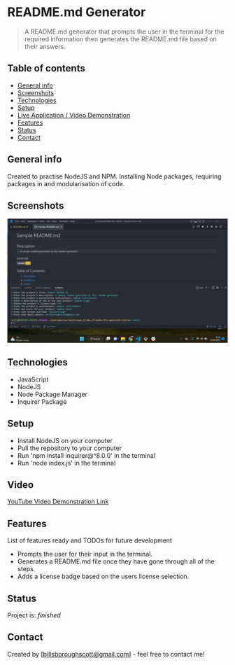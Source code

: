 # README.md Generator

> A README.md generator that prompts the user in the terminal for the required information then generates the README.md file based on their answers. 

## Table of contents

- [General info](#general-info)
- [Screenshots](#screenshots)
- [Technologies](#technologies)
- [Setup](#setup)
- [Live Application / Video Demonstration](#video)
- [Features](#features)
- [Status](#status)
- [Contact](#contact)

## General info

Created to practise NodeJS and NPM. Installing Node packages, requiring packages in and modularisation of code.

## Screenshots

![Example screenshot](./img/screenshot.png)

## Technologies

- JavaScript
- NodeJS
- Node Package Manager
- Inquirer Package

## Setup

- Install NodeJS on your computer
- Pull the repository to your computer
- Run 'npm install inquirer@^8.0.0' in the terminal
- Run 'node index.js' in the terminal

## Video

[YouTube Video Demonstration Link](https://drive.google.com/file/d/1Aibq9vkYudqEWwRgGIkq7y13p8VC9Byu/view)

## Features

List of features ready and TODOs for future development

- Prompts the user for their input in the terminal.
- Generates a README.md file once they have gone through all of the steps.
- Adds a license badge based on the users license selection.

## Status

Project is: _finished_

## Contact

Created by [billsboroughscott@gmail.com] - feel free to contact me!